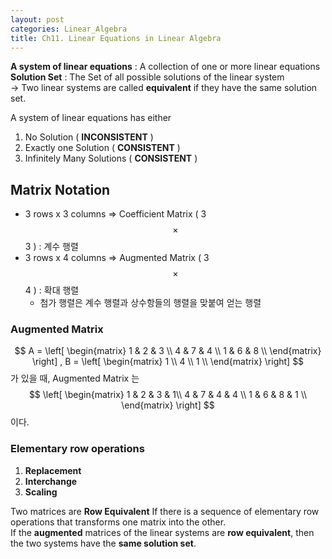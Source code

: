 ```yaml
---
layout: post
categories: Linear_Algebra
title: Ch11. Linear Equations in Linear Algebra
---
```



**A system of linear equations** : A collection of one or more linear equations   
**Solution Set** : The Set of all possible solutions of the linear system  
	→ Two linear systems are called **equivalent** if they have the same solution set.  


A system of linear equations has either
1. No Solution ( **INCONSISTENT** )
2. Exactly one Solution ( **CONSISTENT** )
3. Infinitely Many Solutions ( **CONSISTENT** )


## Matrix Notation
- 3 rows x 3 columns => Coefficient Matrix ( 3 $$\times$$ 3 ) : 계수 행렬
- 3 rows x 4 columns => Augmented Matrix ( 3 $$\times$$ 4  ) : 확대 행렬
	- 첨가 행렬은 계수 행렬과 상수항들의 행렬을 맞붙여 얻는 행렬

### Augmented Matrix
$$ A = \left[
\begin{matrix}
1 & 2 & 3 \\
4 & 7 & 4 \\
1 & 6 & 8 \\
\end{matrix}
\right] , B = \left[
\begin{matrix}
1 \\
4 \\
1 \\
\end{matrix}
\right]  $$
가 있을 때, Augmented Matrix 는
$$
\left[
\begin{matrix}
1 & 2 & 3  & 1\\
4 & 7 & 4 & 4 \\
1 & 6 & 8 & 1 \\
\end{matrix}
\right]  $$
이다.

### Elementary row operations
1. **Replacement**
2. **Interchange**
3. **Scaling**

Two matrices are **Row Equivalent** If there is a sequence of elementary row operations that transforms one matrix into the other.  
If the **augmented** matrices of the linear systems are **row equivalent**, then the two systems have the **same solution set**.  